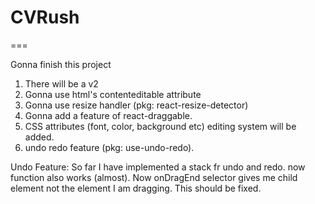 # CVRush
===

Gonna finish this project
1. There will be a v2
2. Gonna use html's contenteditable attribute
3. Gonna use resize handler (pkg: react-resize-detector)
4. Gonna add a feature of react-draggable.
5. CSS attributes (font, color, background etc) editing system will be added.
6. undo redo feature (pkg: use-undo-redo).

Undo Feature:
So far I have implemented a stack fr undo and redo. now function also works (almost). Now onDragEnd selector gives me child element not the element I am dragging. This should be fixed.
